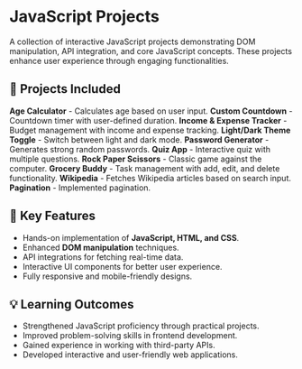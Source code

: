 # JavaScript Projects
A collection of interactive JavaScript projects demonstrating DOM manipulation, API integration, and core JavaScript concepts. These projects enhance user experience through engaging functionalities.

## 🚀 Projects Included
 **Age Calculator** - Calculates age based on user input.
 **Custom Countdown** - Countdown timer with user-defined duration.
 **Income & Expense Tracker** - Budget management with income and expense tracking.
 **Light/Dark Theme Toggle** - Switch between light and dark mode.
 **Password Generator** - Generates strong random passwords. 
 **Quiz App** - Interactive quiz with multiple questions.
 **Rock Paper Scissors** - Classic game against the computer.
 **Grocery Buddy** - Task management with add, edit, and delete functionality.
 **Wikipedia** - Fetches Wikipedia articles based on search input.
 **Pagination** - Implemented pagination.

## 📌 Key Features
- Hands-on implementation of **JavaScript, HTML, and CSS**.
- Enhanced **DOM manipulation** techniques.
- API integrations for fetching real-time data.
- Interactive UI components for better user experience.
- Fully responsive and mobile-friendly designs.

## 💡 Learning Outcomes
- Strengthened JavaScript proficiency through practical projects.
- Improved problem-solving skills in frontend development.
- Gained experience in working with third-party APIs.
- Developed interactive and user-friendly web applications.

